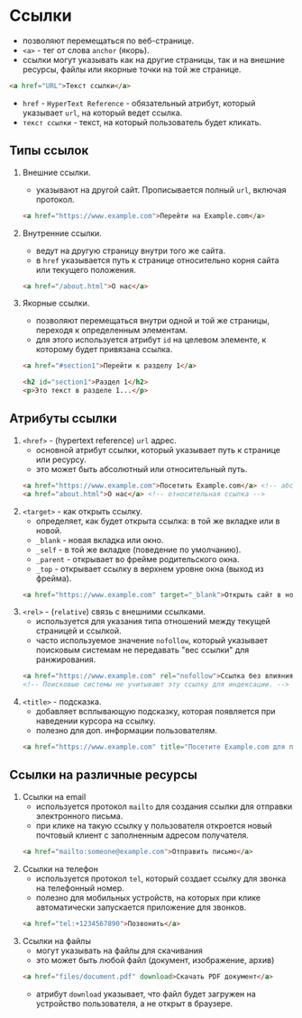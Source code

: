 # Ссылки

- позволяют перемещаться по веб-странице.
- `<a>` - тег от слова `anchor` (якорь).
- ссылки могут указывать как на другие страницы, так и на внешние ресурсы, файлы или якорные точки на той же странице.

```html
<a href="URL">Текст ссылки</a>
```

- `href` - `HyperText Reference` - обязательный атрибут, который указывает `url`, на который ведет ссылка.
- `текст ссылки` - текст, на который пользователь будет кликать.

## Типы ссылок
1. Внешние ссылки.
    - указывают на другой сайт. Прописывается полный `url`, включая протокол.
   
    ```html
    <a href="https://www.example.com">Перейти на Example.com</a>
    ```
2. Внутренние ссылки.
    - ведут на другую страницу внутри того же сайта.
    - в `href` указывается путь к странице относительно корня сайта или текущего положения.

    ```html
    <a href="/about.html">О нас</a>
    ```
3. Якорные ссылки.
    - позволяют перемещаться внутри одной и той же страницы, переходя к определенным элементам.
    - для этого используется атрибут `id` на целевом элементе, к которому будет привязана ссылка.
    
    ```html
    <a href="#section1">Перейти к разделу 1</a>
    
    <h2 id="section1">Раздел 1</h2>
    <p>Это текст в разделе 1...</p>
    ```

## Атрибуты ссылки
1. `<href>` - (hypertext reference) `url` адрес.
    - основной атрибут ссылки, который указывает путь к странице или ресурсу.
    - это может быть абсолютный или относительный путь.
    ```html
    <a href="https://www.example.com">Посетить Example.com</a> <!-- абсолютная ссылка -->
    <a href="about.html">О нас</a> <!-- относительная ссылка -->
    ```
2. `<target>` - как открыть ссылку.
    - определяет, как будет открыта ссылка: в той же вкладке или в новой.
    - `_blank` - новая вкладка или окно.
    - `_self` - в той же вкладке (поведение по умолчанию).
    - `_parent` - открывает во фрейме родительского окна.
    - `_top` - открывает ссылку в верхнем уровне окна (выход из фрейма).
    ```html
    <a href="https://www.example.com" target="_blank">Открыть сайт в новой вкладке</a>
    ```
3. `<rel>` - (`relative`) связь с внешними ссылками. 
    - используется для указания типа отношений между текущей страницей и ссылкой.
    - часто используемое значение `nofollow`, который указывает поисковым системам не передавать "вес ссылки" для ранжирования.
    ```html
    <a href="https://www.example.com" rel="nofollow">Ссылка без влияния на SEO</a>
    <!-- Поисковые системы не учитывают эту ссылку для индексации. -->
    ```
4. `<title>` - подсказка.
   - добавляет всплывающую подсказку, которая появляется при наведении курсора на ссылку.
   - полезно для доп. информации пользователям.
    ```html
    <a href="https://www.example.com" title="Посетите Example.com для получения дополнительной информации">Подробнее о Example.com</a>
    ```
   
## Ссылки на различные ресурсы
1. Ссылки на email
    - используется протокол `mailto` для создания ссылки для отправки электронного письма.
    - при клике на такую ссылку у пользователя откроется новый почтовый клиент с заполненным адресом получателя.
    ```html
    <a href="mailto:someone@example.com">Отправить письмо</a>
    ```
2. Ссылки на телефон
    - используется протокол `tel`, который создает ссылку для звонка на телефонный номер.
    - полезно для мобильных устройств, на которых при клике автоматически запускается приложение для звонков.
    ```html
    <a href="tel:+1234567890">Позвонить</a>
    ```
3. Ссылки на файлы
    - могут указывать на файлы для скачивания
    - это может быть любой файл (документ, изображение, архив)
    ```html
    <a href="files/document.pdf" download>Скачать PDF документ</a>
    ```
    - атрибут `download` указывает, что файл будет загружен на устройство пользователя, а не открыт в браузере. 
   
